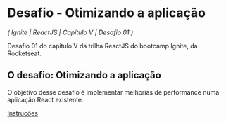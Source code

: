 # Desafio - Otimizando a aplicação

_( Ignite | ReactJS | Capítulo V | Desafio 01 )_

Desafio 01 do capítulo V da trilha ReactJS do bootcamp Ignite, da Rocketseat.

## O desafio: Otimizando a aplicação

O objetivo desse desafio é implementar melhorias de performance numa aplicação React existente.

[Instruções](https://efficient-sloth-d85.notion.site/Desafio-01-Otimizando-a-aplica-o-2942004b422d455891756300d88d0b9a)
